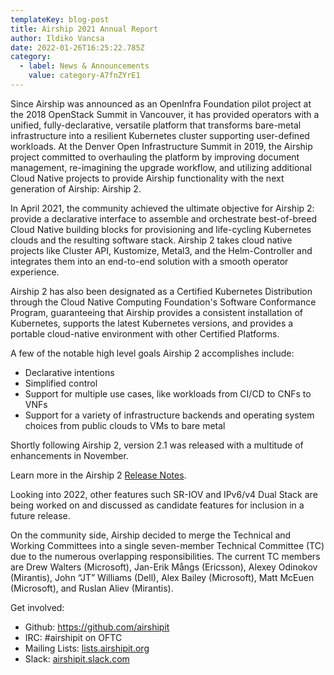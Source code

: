 ```yaml
---
templateKey: blog-post
title: Airship 2021 Annual Report
author: Ildiko Vancsa
date: 2022-01-26T16:25:22.785Z
category:
  - label: News & Announcements
    value: category-A7fnZYrE1
---
```


Since Airship was announced as an OpenInfra Foundation pilot project at the 2018 OpenStack Summit in Vancouver, it has provided operators with a unified, fully-declarative, versatile platform that transforms bare-metal infrastructure into a resilient Kubernetes cluster supporting user-defined workloads. At the Denver Open Infrastructure Summit in 2019, the Airship project committed to overhauling the platform by improving document management, re-imagining the upgrade workflow, and utilizing additional Cloud Native projects to provide Airship functionality with the next generation of Airship: Airship 2.

In April 2021, the community achieved the ultimate objective for Airship 2: provide a declarative interface to assemble and orchestrate best-of-breed Cloud Native building blocks for provisioning and life-cycling Kubernetes clouds and the resulting software stack. Airship 2 takes cloud native projects like Cluster API, Kustomize, Metal3, and the Helm-Controller and integrates them into an end-to-end solution with a smooth operator experience.

Airship 2 has also been designated as a Certified Kubernetes Distribution through the Cloud Native Computing Foundation's Software Conformance Program, guaranteeing that Airship provides a consistent installation of Kubernetes, supports the latest Kubernetes versions, and provides a portable cloud-native environment with other Certified Platforms.

A few of the notable high level goals Airship 2 accomplishes include:

- Declarative intentions
- Simplified control
- Support for multiple use cases, like workloads from CI/CD to CNFs to VNFs
- Support for a variety of infrastructure backends and operating system choices from public clouds to VMs to bare metal

Shortly following Airship 2, version 2.1 was released with a multitude of enhancements in November.

Learn more in the Airship 2 [Release Notes](https://docs.airshipit.org/airship2/release-notes.html).

Looking into 2022, other features such SR-IOV and IPv6/v4 Dual Stack are being worked on and discussed as candidate features for inclusion in a future release.

On the community side, Airship decided to merge the Technical and Working Committees into a single seven-member Technical Committee (TC) due to the numerous overlapping responsibilities. The current TC members are Drew Walters (Microsoft), Jan-Erik Mångs (Ericsson), Alexey Odinokov (Mirantis), John “JT” Williams (Dell), Alex Bailey (Microsoft), Matt McEuen (Microsoft), and Ruslan Aliev (Mirantis).

Get involved:

* Github: <https://github.com/airshipit>
* IRC: #airshipit on OFTC
* Mailing Lists: [lists.airshipit.org](lists.airshipit.org)
* Slack: [airshipit.slack.com](airshipit.slack.com)
